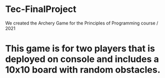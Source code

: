 # Tec-FinalProject

We created the Archery Game for the Principles of Programming course / 2021 

# This game is for two players that is deployed on console and includes a 10x10 board with random obstacles.

